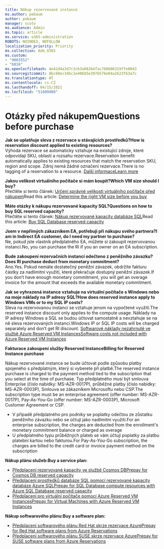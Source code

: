 ```yaml
---
title: Nákup rezervované instance
ms.author: pebaum
author: pebaum
manager: scotv
ms.audience: Admin
ms.topic: article
ms.service: o365-administration
ROBOTS: NOINDEX, NOFOLLOW
localization_priority: Priority
ms.collection: Adm_O365
ms.custom:
- "9003552"
- "6816"
ms.openlocfilehash: 4e42d4a3d7c3cb3a08264fac768606319ffe0043
ms.sourcegitcommit: 8bc60ec34bc1e40685e3976576e04a2623f63a7c
ms.translationtype: HT
ms.contentlocale: cs-CZ
ms.lasthandoff: 04/15/2021
ms.locfileid: "51809900"
---
```

# <a name="questions-before-purchase"></a><span data-ttu-id="82c2b-102">Otázky před nákupem</span><span class="sxs-lookup"><span data-stu-id="82c2b-102">Questions before purchase</span></span>

<span data-ttu-id="82c2b-103">**Jak se uplatňuje sleva z rezervace u stávajících prostředků?**</span><span class="sxs-lookup"><span data-stu-id="82c2b-103">**How is reservation discount applied to existing resources?**</span></span>  
<span data-ttu-id="82c2b-104">Výhoda rezervace se automaticky vztahuje na existující zdroje, které odpovídají SKU, oblasti a rozsahu rezervace.</span><span class="sxs-lookup"><span data-stu-id="82c2b-104">Reservation benefit automatically applies to existing resources that match the reservation SKU, region and scope.</span></span> <span data-ttu-id="82c2b-105">Zdroj nemá žádné označení rezervace.</span><span class="sxs-lookup"><span data-stu-id="82c2b-105">There is no tagging of a reservation to a resource.</span></span> [<span data-ttu-id="82c2b-106">Další informace</span><span class="sxs-lookup"><span data-stu-id="82c2b-106">Learn more</span></span>](https://docs.microsoft.com/azure/cost-management-billing/reservations/save-compute-costs-reservations?WT.mc_id=Portal-Microsoft_Azure_Support#how-reservation-discount-is-applied) 

<span data-ttu-id="82c2b-107">**Jakou velikost virtuálního počítače si mám koupit?**</span><span class="sxs-lookup"><span data-stu-id="82c2b-107">**Which VM size should I buy?**</span></span>  
<span data-ttu-id="82c2b-108">Přečtěte si tento článek: [Určení správné velikosti virtuálního počítače před nákupem](https://docs.microsoft.com/azure/virtual-machines/windows/prepay-reserved-vm-instances?toc=/azure/billing/TOC.json&WT.mc_id=Portal-Microsoft_Azure_Support#determine-the-right-vm-size-before-you-buy)</span><span class="sxs-lookup"><span data-stu-id="82c2b-108">Read this article: [Determine the right VM size before you buy](https://docs.microsoft.com/azure/virtual-machines/windows/prepay-reserved-vm-instances?toc=/azure/billing/TOC.json&WT.mc_id=Portal-Microsoft_Azure_Support#determine-the-right-vm-size-before-you-buy)</span></span>

<span data-ttu-id="82c2b-109">**Máte otázky k nákupu rezervované kapacity SQL?**</span><span class="sxs-lookup"><span data-stu-id="82c2b-109">**Questions on how to buy SQL reserved capacity?**</span></span>  
<span data-ttu-id="82c2b-110">Přečtěte si tento článek: [Nákup rezervované kapacity databáze SQL](https://docs.microsoft.com/azure/sql-database/sql-database-reserved-capacity?toc=/azure/billing/TOC.json&WT.mc_id=Portal-Microsoft_Azure_Support#buy-sql-database-reserved-capacity)</span><span class="sxs-lookup"><span data-stu-id="82c2b-110">Read this article: [Buy SQL Database reserved capacity](https://docs.microsoft.com/azure/sql-database/sql-database-reserved-capacity?toc=/azure/billing/TOC.json&WT.mc_id=Portal-Microsoft_Azure_Support#buy-sql-database-reserved-capacity)</span></span>

<span data-ttu-id="82c2b-111">**Jsem v nepřímých zákazníkem EA, potřebuji při nákupu svého partnera?**</span><span class="sxs-lookup"><span data-stu-id="82c2b-111">**I am in Indirect EA customer, do I need my partner to purchase?**</span></span>  
<span data-ttu-id="82c2b-112">Ne, pokud jste vlastník předplatného EA, můžete si zakoupit rezervovanou instanci.</span><span class="sxs-lookup"><span data-stu-id="82c2b-112">No, you can purchase the RI if you an owner on an EA subscription.</span></span>

<span data-ttu-id="82c2b-113">**Bude zakoupení rezervačních instancí odečteno z peněžního závazku?**</span><span class="sxs-lookup"><span data-stu-id="82c2b-113">**Does RI purchase deduct from monetary commitment?**</span></span>  
<span data-ttu-id="82c2b-114">Ano.</span><span class="sxs-lookup"><span data-stu-id="82c2b-114">Yes.</span></span> <span data-ttu-id="82c2b-115">Pokud nemáte dostatečný peněžní závazek, obdržíte fakturu částky za nadlimitní využití, které překračuje dostupný peněžní závazek.</span><span class="sxs-lookup"><span data-stu-id="82c2b-115">If you don’t have enough monetary commitment, you will get an overage invoice for the amount that exceeds the available monetary commitment.</span></span>

<span data-ttu-id="82c2b-116">**Jak se vyhrazená instance vztahuje na virtuální počítače s Windows nebo na moje náklady na IP adresy SQL?**</span><span class="sxs-lookup"><span data-stu-id="82c2b-116">**How does reserved instance apply to Windows VMs or to my SQL IP costs?**</span></span>  
<span data-ttu-id="82c2b-117">Sleva na rezervovanou instanci se vztahuje jenom na vypočtené využití.</span><span class="sxs-lookup"><span data-stu-id="82c2b-117">The reserved instance discount only applies to the compute usage.</span></span> <span data-ttu-id="82c2b-118">Náklady na IP adresy Windows a SQL se budou účtovat samostatně a nevztahuje se na ně sleva rezervovaných instancí.</span><span class="sxs-lookup"><span data-stu-id="82c2b-118">Windows IP or SQL IP costs will be charged separately and don’t get RI discount.</span></span> [<span data-ttu-id="82c2b-119">Softwarové náklady nezahrnuté ve službě Azure Reserved VM Instances</span><span class="sxs-lookup"><span data-stu-id="82c2b-119">Software costs not included with Azure Reserved VM Instances</span></span>](https://docs.microsoft.com/azure/billing/billing-reserved-instance-windows-software-costs?WT.mc_id=Portal-Microsoft_Azure_Support)  
      
<span data-ttu-id="82c2b-120">**Fakturace zakoupení služby Reserved Instance**</span><span class="sxs-lookup"><span data-stu-id="82c2b-120">**Billing for Reserved Instance purchase**</span></span>  
      
<span data-ttu-id="82c2b-121">Nákup rezervované instance se bude účtovat podle způsobu platby spojeného s předplatným, který si vyberete při platbě.</span><span class="sxs-lookup"><span data-stu-id="82c2b-121">The reserved instance purchase is charged to the payment method tied to the subscription that you select at the time of purchase.</span></span> <span data-ttu-id="82c2b-122">Typ předplatného musí být smlouva Enterprise (číslo nabídky: MS-AZR-0017P), průběžné platby (číslo nabídky: MS-AZR-0003P), Smlouva se zákazníkem Microsoftu nebo CSP.</span><span class="sxs-lookup"><span data-stu-id="82c2b-122">The subscription type must be an enterprise agreement (offer number: MS-AZR-0017P), Pay-As-You-Go (offer number: MS-AZR-0003P), Microsoft Customer Agreement or CSP.</span></span>

-   <span data-ttu-id="82c2b-123">V případě předplatného pro podniky se poplatky odečtou ze zůstatku peněžního závazku nebo se účtují jako nadlimitní využití.</span><span class="sxs-lookup"><span data-stu-id="82c2b-123">For an enterprise subscription, the charges are deducted from the enrollment's monetary commitment balance or charged as overage</span></span>
-   <span data-ttu-id="82c2b-124">U předplatného typu průběžných plateb se vám účtují poplatky za platbu platební kartou nebo fakturou.</span><span class="sxs-lookup"><span data-stu-id="82c2b-124">For Pay-As-You-Go subscription, the charges are billed to the credit card or invoice payment method on the subscription</span></span>

<span data-ttu-id="82c2b-125">**Nákup plánu služeb:**</span><span class="sxs-lookup"><span data-stu-id="82c2b-125">**Buy a service plan:**</span></span>

-   [<span data-ttu-id="82c2b-126">Předplacení rezervované kapacity ve službě Cosmos DB</span><span class="sxs-lookup"><span data-stu-id="82c2b-126">Prepay for Cosmos DB reserved capacity</span></span>](https://docs.microsoft.com/azure/cosmos-db/cosmos-db-reserved-capacity?WT.mc_id=Portal-Microsoft_Azure_Support)
-   [<span data-ttu-id="82c2b-127">Předplacení prostředků databáze SQL pomocí rezervované kapacity databáze Azure SQL</span><span class="sxs-lookup"><span data-stu-id="82c2b-127">Prepay for SQL Database compute resources with Azure SQL Database reserved capacity</span></span>](https://docs.microsoft.com/azure/sql-database/sql-database-reserved-capacity?WT.mc_id=Portal-Microsoft_Azure_Support)
-   [<span data-ttu-id="82c2b-128">Předplacení pro virtuální počítače pomocí Azure Reserved VM Instances</span><span class="sxs-lookup"><span data-stu-id="82c2b-128">Prepay for Virtual Machines with Azure Reserved VM Instances</span></span>](https://docs.microsoft.com/azure/virtual-machines/windows/prepay-reserved-vm-instances?WT.mc_id=Portal-Microsoft_Azure_Support)

<span data-ttu-id="82c2b-129">**Nákup softwarového plánu:**</span><span class="sxs-lookup"><span data-stu-id="82c2b-129">**Buy a software plan:**</span></span>

-   [<span data-ttu-id="82c2b-130">Předplacení softwarového plánu Red Hat skrze rezervace Azure</span><span class="sxs-lookup"><span data-stu-id="82c2b-130">Prepay for Red Hat software plans from Azure Reservations</span></span>](https://docs.microsoft.com/azure/virtual-machines/linux/prepay-rhel-software-charges?WT.mc_id=Portal-Microsoft_Azure_Support)
-   [<span data-ttu-id="82c2b-131">Předplacení softwarového plánu SUSE skrze rezervace Azure</span><span class="sxs-lookup"><span data-stu-id="82c2b-131">Prepay for SUSE software plans from Azure Reservations</span></span>](https://docs.microsoft.com/azure/virtual-machines/linux/prepay-suse-software-charges?WT.mc_id=Portal-Microsoft_Azure_Support)